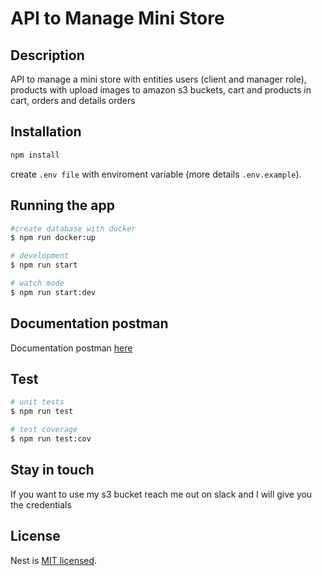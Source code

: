 # API to Manage Mini Store

## Description

API to manage a mini store with entities users (client and manager role), products with upload images to amazon s3 buckets, cart and products in cart, orders and details orders

## Installation

```bash
npm install
```

create `.env file` with enviroment variable (more details `.env.example`).

## Running the app

```bash
#create database with docker
$ npm run docker:up

# development
$ npm run start

# watch mode
$ npm run start:dev

```

## Documentation postman

Documentation postman [here](https://documenter.getpostman.com/view/24300106/2s93sjVozH)

## Test

```bash
# unit tests
$ npm run test

# test coverage
$ npm run test:cov
```

## Stay in touch

If you want to use my s3 bucket reach me out on slack and I will give you the credentials

## License

Nest is [MIT licensed](LICENSE).
